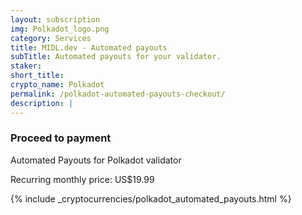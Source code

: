 ```yaml
---
layout: subscription
img: Polkadot_logo.png
category: Services
title: MIDL.dev - Automated payouts
subTitle: Automated payouts for your validator.
staker: 
short_title: 
crypto_name: Polkadot
permalink: /polkadot-automated-payouts-checkout/
description: | 
---
```


<h3>Proceed to payment</h3>
<p>Automated Payouts for Polkadot validator</p>
<p>Recurring monthly price: US$19.99</p>

{% include _cryptocurrencies/polkadot_automated_payouts.html %}

